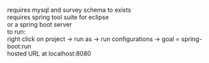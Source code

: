 requires mysql and survey schema to exists <br>
requires spring tool suite for eclipse <br>
or a spring boot server <br>
to run: <br>
right click on project -> run as -> run configurations -> goal = spring-boot:run <br>
hosted URL at localhost:8080 <br>

